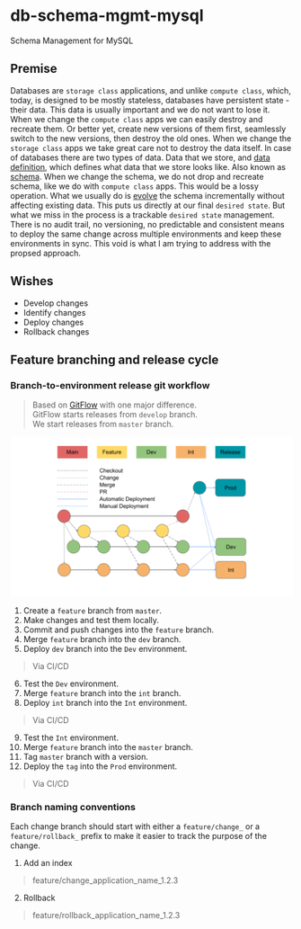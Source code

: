 # db-schema-mgmt-mysql
Schema Management for MySQL

## Premise
Databases are `storage class` applications, and unlike `compute class`, which, today, is designed to be mostly stateless, databases have persistent state - their data. This data is usually important and we do not want to lose it. When we change the `compute class` apps we can easily destroy and recreate them. Or better yet, create new versions of them first, seamlessly switch to the new versions, then destroy the old ones. When we change the `storage class` apps we take great care not to destroy the data itself. In case of databases there are two types of data. Data that we store, and [data definition](https://en.wikipedia.org/wiki/Data_definition_language), which defines what data that we store looks like. Also known as [schema](https://en.wikipedia.org/wiki/Database_schema). When we change the schema, we do not drop and recreate schema, like we do with `compute class` apps. This would be a lossy operation. What we usually do is [evolve](https://en.wikipedia.org/wiki/Evolutionary_database_design) the schema incrementally without affecting existing data. This puts us directly at our final `desired state`. But what we miss in the process is a trackable `desired state` management. There is no audit trail, no versioning, no predictable and consistent means to deploy the same change across multiple environments and keep these environments in sync. This void is what I am trying to address with the propsed approach.   

## Wishes
* Develop changes
* Identify changes
* Deploy changes
* Rollback changes 

## Feature branching and release cycle
### Branch-to-environment release git workflow
> Based on [GitFlow](https://www.atlassian.com/git/tutorials/comparing-workflows/gitflow-workflow) with one major difference.  
> GitFlow starts releases from `develop` branch.  
> We start releases from `master` branch.
<img src="B2EFlow.svg" width="600" />

1. Create a `feature` branch from `master`.
2. Make changes and test them locally.
3. Commit and push changes into the `feature` branch.
4. Merge `feature` branch into the `dev` branch.
5. Deploy `dev` branch into the `Dev` environment.
> Via CI/CD
6. Test the `Dev` environment.
7. Merge `feature` branch into the `int` branch.
8. Deploy `int` branch into the `Int` environment.
> Via CI/CD
9. Test the `Int` environment.
10. Merge `feature` branch into the `master` branch.
11. Tag `master` branch with a version.
12. Deploy the `tag` into the `Prod` environment.
> Via CI/CD


### Branch naming conventions
Each change branch should start with either a `feature/change_` or a `feature/rollback_` prefix to make it easier to track the purpose of the change.

1. Add an index
> feature/change_application_name_1.2.3

2. Rollback
> feature/rollback_application_name_1.2.3
